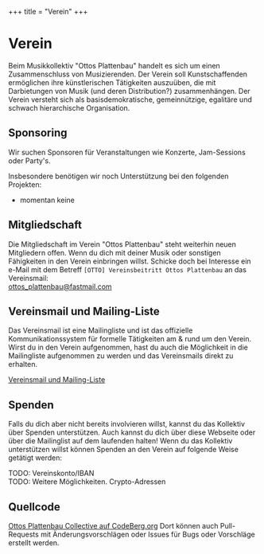 +++
title = "Verein"
+++
# Verein

Beim Musikkollektiv "Ottos Plattenbau" handelt es sich um einen Zusammenschluss von Musizierenden.
Der Verein soll Kunstschaffenden ermöglichen ihre künstlerischen Tätigkeiten auszuüben, die mit Darbietungen von Musik (und deren Distribution?) zusammenhängen.
Der Verein versteht sich als basisdemokratische, gemeinnützige, egalitäre und schwach hierarchische Organisation.

## Sponsoring

Wir suchen Sponsoren für Veranstaltungen wie Konzerte, Jam-Sessions oder Party's.

Insbesondere benötigen wir noch Unterstützung bei den folgenden Projekten:
- momentan keine

## Mitgliedschaft

Die Mitgliedschaft im Verein "Ottos Plattenbau" steht weiterhin neuen Mitgliedern offen.
Wenn du dich mit deiner Musik oder sonstigen Fähigkeiten in den Verein einbringen willst.
Schicke doch bei Interesse ein e-Mail mit dem Betreff `[OTTO] Vereinsbeitritt Ottos Plattenbau` an das Vereinsmail:  
[ottos_plattenbau@fastmail.com](mailto:ottos_plattenbau@fastmail.com?subject=%5BOTTO%5D%20Vereinsbeitritt%20Ottos%20Plattenbau)

## Vereinsmail und Mailing-Liste

Das Vereinsmail ist eine Mailingliste und ist das offizielle Kommunikationssystem für formelle Tätigkeiten am & rund um den Verein.
Wirst du in den Verein aufgenommen, hast du auch die Möglichkeit in die Mailingliste aufgenommen zu werden und das Vereinsmails direkt zu erhalten.

[Vereinsmail und Mailing-Liste](/verein/mail)

## Spenden

Falls du dich aber nicht bereits involvieren willst, kannst du das Kollektiv über Spenden unterstützen.
Auch kannst du dich über diese Webseite oder über die Mailinglist auf dem laufenden halten!
Wenn du das Kollektiv unterstützen willst können Spenden an den Verein auf folgende Weise getätigt werden:

TODO: Vereinskonto/IBAN  
TODO: Weitere Möglichkeiten. Crypto-Adressen


## Quellcode

[Ottos Plattenbau Collective auf CodeBerg.org](https://codeberg.org/mkuettel/ottos-plattenbau-collective/src/branch/master)
Dort können auch Pull-Requests mit Änderungsvorschlägen oder Issues für Bugs oder Vorschläge erstellt werden.

<!-- ## Instant-Messaging -->
<!--  -->
<!-- Frage eines der Mitglieder welches du kennst über Signal an, ob er dich in den Signal Gruppen Chat aufnehmen will. -->
<!-- Du solltest dann immer informiert werden was Vereinsintern von statten geht. -->
